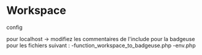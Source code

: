 # Workspace

config


pour localhost -> modifiez les commentaires de l'include pour la badgeuse pour les fichiers suivant :
-function_workspace_to_badgeuse.php
-env.php